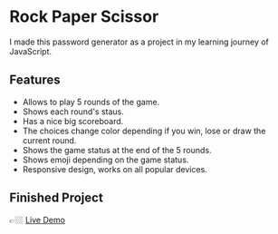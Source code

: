 # Rock Paper Scissor
I made this password generator as a project in my learning journey of JavaScript.

## Features
* Allows to play 5 rounds of the game.
* Shows each round's staus.
* Has a nice big scoreboard.
* The choices change color depending if you win, lose or draw the current round.
* Shows the game status at the end of the 5 rounds.
* Shows emoji depending on the game status.
* Responsive design, works on all popular devices.

## Finished Project

👉🏼 <a href="https://berserkwal.github.io/rock-paper-scissors">Live Demo</a>
